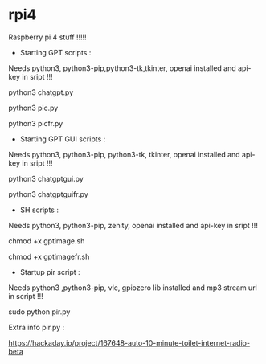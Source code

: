 # rpi4

Raspberry pi 4 stuff !!!!!

- Starting GPT scripts :

Needs python3, python3-pip,python3-tk,tkinter, openai installed and api-key in sript !!!

python3 chatgpt.py

python3 pic.py 

python3 picfr.py

- Starting GPT GUI scripts :

Needs python3, python3-pip, python3-tk, tkinter, openai installed and api-key in sript !!!

python3 chatgptgui.py

python3 chatgptguifr.py

- SH scripts :

Needs python3, python3-pip, zenity, openai installed and api-key in sript !!!

chmod +x gptimage.sh 

chmod +x gptimagefr.sh 

- Startup pir script :

Needs python3 ,python3-pip, vlc, gpiozero lib installed and mp3 stream url in script !!!

sudo python pir.py

Extra info pir.py :

https://hackaday.io/project/167648-auto-10-minute-toilet-internet-radio-beta
